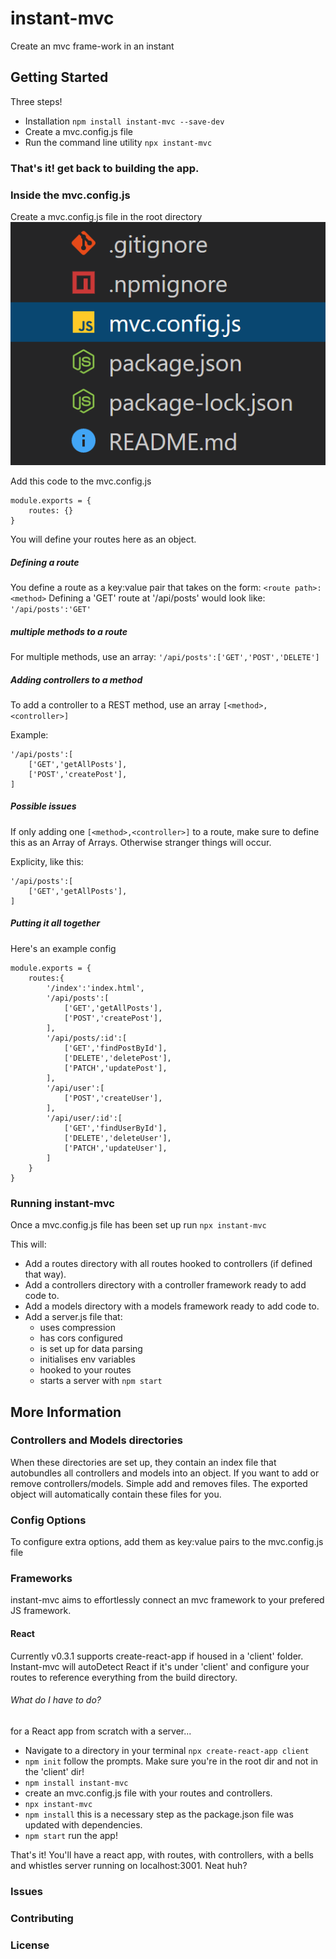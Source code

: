 # instant-mvc
Create an mvc frame-work in an instant

## Getting Started
Three steps!
* Installation `npm install instant-mvc --save-dev`
* Create a mvc.config.js file
* Run the command line utility `npx instant-mvc` 
### That's it! get back to building the app.

### Inside the mvc.config.js
Create a mvc.config.js file in the root directory
<img src='./assets/images/config-example.PNG'/>

Add this code to the mvc.config.js
```
module.exports = {
    routes: {}
}
```
You will define your routes here as an object.

##### Defining a route
You define a route as a key:value pair that takes on the form: `<route path>:<method>`
Defining a 'GET' route at '/api/posts' would look like: `'/api/posts':'GET'`

##### multiple methods to a route
For multiple methods, use an array: `'/api/posts':['GET','POST','DELETE']`

##### Adding controllers to a method
To add a controller to a REST method, use an array
`[<method>,<controller>]`

Example:
```
'/api/posts':[
    ['GET','getAllPosts'],
    ['POST','createPost'],
]
```
##### Possible issues
If only adding one `[<method>,<controller>]` to a route, make sure to define this as an Array of Arrays. Otherwise stranger things will occur.

Explicity, like this:
```
'/api/posts':[
    ['GET','getAllPosts'],
]
```

##### Putting it all together
Here's an example config
```
module.exports = {
    routes:{
        '/index':'index.html',
        '/api/posts':[
            ['GET','getAllPosts'],
            ['POST','createPost'],
        ],
        '/api/posts/:id':[
            ['GET','findPostById'],
            ['DELETE','deletePost'],
            ['PATCH','updatePost'],
        ],
        '/api/user':[
            ['POST','createUser'],
        ],
        '/api/user/:id':[
            ['GET','findUserById'],
            ['DELETE','deleteUser'],
            ['PATCH','updateUser'],
        ]
    }
}
```

### Running instant-mvc
Once a mvc.config.js file has been set up
run `npx instant-mvc`

This will:
* Add a routes directory with all routes hooked to controllers (if defined that way).
* Add a controllers directory with a controller framework ready to add code to.
* Add a models directory with a models framework ready to add code to.
* Add a server.js file that: 
  * uses compression
  * has cors configured
  * is set up for data parsing
  * initialises env variables
  * hooked to your routes
  * starts a server with `npm start`


## More Information

### Controllers and Models directories
When these directories are set up, they contain an index file that autobundles all controllers and models into an object. If you want to add or remove controllers/models. Simple add and removes files. The exported object will automatically contain these files for you.

### Config Options
To configure extra options, add them as key:value pairs to the mvc.config.js file

### Frameworks 
instant-mvc aims to effortlessly connect an mvc framework to your prefered JS framework.

#### React
Currently v0.3.1 supports create-react-app if housed in a 'client' folder. Instant-mvc will autoDetect React if it's under 'client' and configure your routes to reference everything from the build directory.

###### What do I have to do?
for a React app from scratch with a server...
* Navigate to a directory in your terminal `npx create-react-app client`
* `npm init` follow the prompts. Make sure you're in the root dir and not in the 'client' dir!
* `npm install instant-mvc`
* create an mvc.config.js file with your routes and controllers.
* `npx instant-mvc`
* `npm install` this is a necessary step as the package.json file was updated with dependencies.
* `npm start` run the app!

That's it! You'll have a react app, with routes, with controllers, with a bells and whistles server running on localhost:3001. Neat huh?

### Issues

### Contributing

### License


